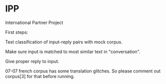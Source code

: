 # IPP
International Partner Project

First steps:

Test classification of input-reply pairs with mock corpus.

Make sure input is matched to most similar text in "conversation".

Give proper reply to input.


07-07 french corpus has some translation glitches. So please comment out corpus[3] for that before running. 
